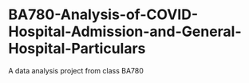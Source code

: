# BA780-Analysis-of-COVID-Hospital-Admission-and-General-Hospital-Particulars
A data analysis project from class BA780
